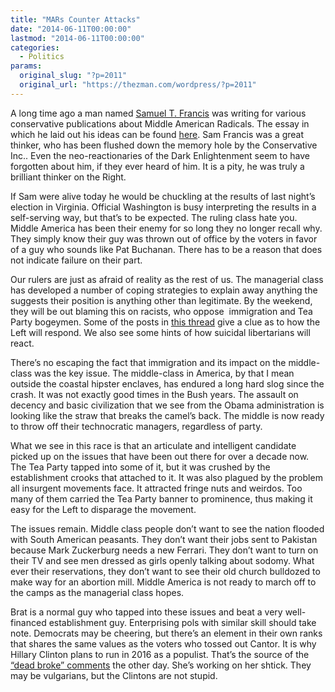```yaml
---
title: "MARs Counter Attacks"
date: "2014-06-11T00:00:00"
lastmod: "2014-06-11T00:00:00"
categories:
  - Politics
params:
  original_slug: "?p=2011"
  original_url: "https://thezman.com/wordpress/?p=2011"
---
```


A long time ago a man named
<a href="http://en.wikipedia.org/wiki/Samuel_T._Francis"
rel="noopener noreferrer" target="_blank">Samuel T. Francis</a> was
writing for various conservative publications about Middle American
Radicals. The essay in which he laid out his ideas can be found <a
href="http://books.google.com/books?id=9VGdzQAgkCYC&amp;pg=PA77&amp;lpg=PA77&amp;dq=mars%27s+attacks+sam+francis&amp;source=bl&amp;ots=CVrjvKIAoh&amp;sig=vSQZkr5ShzCqiTxfRITcjug_UPU&amp;hl=en&amp;sa=X&amp;ei=_zGYU57WCufesASJ1IGQDg&amp;ved=0CEMQ6AEwBA#v=onepage&amp;q=mars%27s%20attacks%20sam%20francis&amp;f=false"
rel="noopener noreferrer" target="_blank">here</a>. Sam Francis was a
great thinker, who has been flushed down the memory hole by the
Conservative Inc.. Even the neo-reactionaries of the Dark Enlightenment
seem to have forgotten about him, if they ever heard of him. It is a
pity, he was truly a brilliant thinker on the Right.

If Sam were alive today he would be chuckling at the results of last
night’s election in Virginia. Official Washington is busy interpreting
the results in a self-serving way, but that’s to be expected. The ruling
class hate you. Middle America has been their enemy for so long they no
longer recall why. They simply know their guy was thrown out of office
by the voters in favor of a guy who sounds like Pat Buchanan. There has
to be a reason that does not indicate failure on their part.

Our rulers are just as afraid of reality as the rest of us. The
managerial class has developed a number of coping strategies to explain
away anything the suggests their position is anything other than
legitimate. By the weekend, they will be out blaming this on racists,
who oppose  immigration and Tea Party bogeymen. Some of the posts in <a
href="http://marginalrevolution.com/marginalrevolution/2014/06/the-economics-of-brat.html"
rel="noopener noreferrer" target="_blank">this thread</a> give a clue as
to how the Left will respond. We also see some hints of how suicidal
libertarians will react.

There’s no escaping the fact that immigration and its impact on the
middle-class was the key issue. The middle-class in America, by that I
mean outside the coastal hipster enclaves, has endured a long hard slog
since the crash. It was not exactly good times in the Bush years. The
assault on decency and basic civilization that we see from the Obama
administration is looking like the straw that breaks the camel’s back.
The middle is now ready to throw off their technocratic managers,
regardless of party.

What we see in this race is that an articulate and intelligent candidate
picked up on the issues that have been out there for over a decade now.
The Tea Party tapped into some of it, but it was crushed by the
establishment crooks that attached to it. It was also plagued by the
problem all insurgent movements face. It attracted fringe nuts and
weirdos. Too many of them carried the Tea Party banner to prominence,
thus making it easy for the Left to disparage the movement.

The issues remain. Middle class people don’t want to see the nation
flooded with South American peasants. They don’t want their jobs sent to
Pakistan because Mark Zuckerburg needs a new Ferrari. They don’t want to
turn on their TV and see men dressed as girls openly talking about
sodomy. What ever their reservations, they don’t want to see their old
church bulldozed to make way for an abortion mill. Middle America is not
ready to march off to the camps as the managerial class hopes.

Brat is a normal guy who tapped into these issues and beat a very
well-financed establishment guy. Enterprising pols with similar skill
should take note. Democrats may be cheering, but there’s an element in
their own ranks that shares the same values as the voters who tossed out
Cantor. It is why Hillary Clinton plans to run in 2016 as a populist.
That’s the source of the <a
href="http://www.washingtontimes.com/news/2014/jun/10/hillary-clinton-clarifies-poverty-quip-everything/"
rel="noopener noreferrer" target="_blank">“dead broke” comments</a> the
other day. She’s working on her shtick. They may be vulgarians, but the
Clintons are not stupid.

